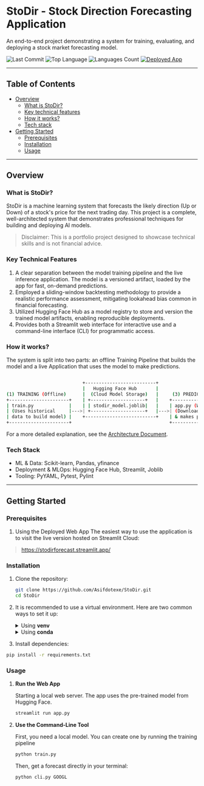 # StoDir - Stock Direction Forecasting Application

An end-to-end project demonstrating a system for training, evaluating, and deploying a stock market forecasting model.

![Last Commit](https://img.shields.io/github/last-commit/Asifdotexe/StoDir)
![Top Language](https://img.shields.io/github/languages/top/Asifdotexe/StoDir)
![Languages Count](https://img.shields.io/github/languages/count/Asifdotexe/StoDir)
[![Deployed App](https://img.shields.io/badge/Deployed%20App-Live-green)](https://stodirforecast.streamlit.app/)

---

## Table of Contents

- [Overview](#overview)
    - [What is StoDir?](#what-is-stodir)
    - [Key technical features](#key-technical-features)
    - [How it works?](#how-it-works)
    - [Tech stack](#tech-stack)
- [Getting Started](#getting-started)
  - [Prerequisites](#prerequisites)
  - [Installation](#installation)
  - [Usage](#usage)

---

## Overview

### What is StoDir?
StoDir is a machine learning system that forecasts the likely direction (Up or Down) of a stock's price for the next trading day. This project is a complete, well-architected system that demonstrates professional techniques for building and deploying AI models.

> Disclaimer: This is a portfolio project designed to showcase technical skills and is not financial advice.

### Key Technical Features
1. A clear separation between the model training pipeline and the live inference application. The model is a versioned artifact, loaded by the app for fast, on-demand predictions.
2. Employed a sliding-window backtesting methodology to provide a realistic performance assessment, mitigating lookahead bias common in financial forecasting.
3. Utilized Hugging Face Hub as a model registry to store and version the trained model artifacts, enabling reproducible deployments.
4. Provides both a Streamlit web interface for interactive use and a command-line interface (CLI) for programmatic access.

### How it works?
The system is split into two parts: an offline Training Pipeline that builds the model and a live Application that uses the model to make predictions.

```bash

                            +--------------------------+
                            |   Hugging Face Hub       |
(1) TRAINING (Offline)      |  (Cloud Model Storage)   |     (3) PREDICTION (Live)
+----------------------+    | +--------------------+   |    +----------------------+
| train.py             |    | | stodir_model.joblib|   |    | app.py (Web App)     |
| (Uses historical     |--->| +--------------------+   |--->| (Downloads model     |
| data to build model) |    +--------------------------+    | & makes predictions) |
+----------------------+                                    +----------------------+


```

For a more detailed explanation, see the [Architecture Document]().

### Tech Stack
- ML & Data: Scikit-learn, Pandas, yfinance
- Deployment & MLOps: Hugging Face Hub, Streamlit, Joblib
- Tooling: PyYAML, Pytest, Pylint

---

## Getting Started

### Prerequisites

1. Using the Deployed Web App
The easiest way to use the application is to visit the live version hosted on Streamlit Cloud:

> https://stodirforecast.streamlit.app/

### Installation

1. Clone the repository:
   ```bash
   git clone https://github.com/Asifdotexe/StoDir.git
   cd StoDir
2. It is recommended to use a virtual environment. Here are two common ways to set it up:

    <details> <summary>Using <strong>venv</strong></summary>

        # Create virtual environment
        python -m venv venv

        # Activate on Windows
        venv\Scripts\activate

        # Activate on macOS/Linux
        source venv/bin/activate

    </details> <details> <summary>Using <strong>conda</strong></summary>

        # Create new conda environment
        conda create -n stodir-env python=3.12

        # Activate the environment
        conda activate stodir-env

    </details>

3. Install dependencies:
```bash
pip install -r requirements.txt
```

### Usage

1. **Run the Web App**

    Starting a local web server. The app uses the pre-trained model from Hugging Face.

    ```bash
    streamlit run app.py
    ```

2. **Use the Command-Line Tool**

    First, you need a local model. You can create one by running the training pipeline

    ```bash
    python train.py
    ```
    Then, get a forecast directly in your terminal:
    
    ```bash
    python cli.py GOOGL
    ```
